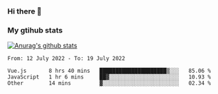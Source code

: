 ### Hi there 👋

### My gtihub stats

[![Anurag's github stats](https://github-readme-stats.vercel.app/api?username=gaozhidong)](https://github.com/gaozhidong/github-readme-stats)

<!--START_SECTION:waka-->

```text
From: 12 July 2022 - To: 19 July 2022

Vue.js       8 hrs 40 mins   █████████████████████▒░░░   85.06 %
JavaScript   1 hr 6 mins     ██▓░░░░░░░░░░░░░░░░░░░░░░   10.93 %
Other        14 mins         ▓░░░░░░░░░░░░░░░░░░░░░░░░   02.34 %
```

<!--END_SECTION:waka-->